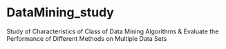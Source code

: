# DataMining_study
Study of Characteristics of Class of Data Mining Algorithms &amp; Evaluate the Performance of Different Methods on Multiple Data Sets

